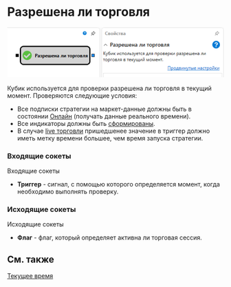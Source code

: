 # Разрешена ли торговля

![Designer TradeAllowedDiagramElement 00](../images/Designer_TradeAllowedDiagramElement_00.png)

Кубик используется для проверки разрешена ли торговля в текущий момент. Проверяются следующие условия:

- Все подписки стратегии на маркет-данные должны быть в состоянии [Онлайн](API_ConnectorsSubscriptions.md) (получать данные реального времени).
- Все индикаторы должны быть [сформированы](Indicators.md).
- В случае [live торговли](Designer_Add_strategy_Live_trade.md) пришедшенее значение в триггер должно иметь метку времени большее, чем время запуска стратегии.

### Входящие сокеты

Входящие сокеты

- **Триггер** \- сигнал, с помощью которого определяется момент, когда необходимо выполнять проверку.

### Исходящие сокеты

Исходящие сокеты

- **Флаг** \- флаг, который определяет активна ли торговая сессия.

## См. также

[Текущее время](Designer_Time.md)
